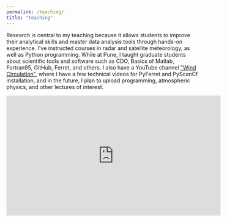 ```yaml
---
permalink: /teaching/
title: "Teaching"
---
```


Research is central to my teaching because it allows students to improve their analytical skills and master data analysis tools through hands-on experience. I've instructed courses in radar and satellite meteorology, as well as Python programming. While at Pune, I taught graduate students about scientific tools and software such as CDO, Basics of Matlab, Fortran95, GitHub, Ferret, and others. I also have a YouTube channel ["Wind Circulation"](https://www.youtube.com/channel/UCj6KIezbXxTeTDB93KWMXZg), where I have a few technical videos for PyFerret and PyScanCf installation, and in the future, I plan to upload programming, atmospheric physics, and other lectures of interest.

<iframe width="560" height="315" src="https://www.youtube.com/embed/OUrdhe5virA" title="YouTube video player" frameborder="0" allow="accelerometer; autoplay; clipboard-write; encrypted-media; gyroscope; picture-in-picture" allowfullscreen></iframe>